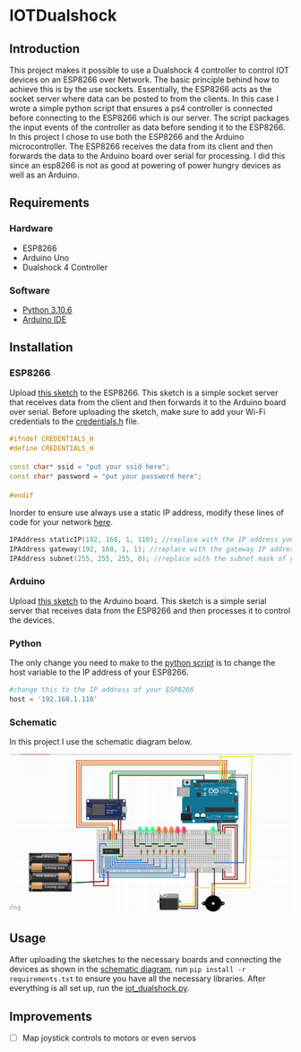 # IOTDualshock
## Introduction
This project makes it possible to use a Dualshock 4 controller to control IOT devices on an ESP8266 over Network.
The basic principle behind how to achieve this is by the use sockets. Essentially, the ESP8266 acts as the socket server where data can be posted to from the clients. In this case I wrote a simple python script that ensures a ps4 controller is connected before connecting to the ESP8266 which is our server.
The script packages the input events of the controller as data before sending it to the ESP8266.
In this project I chose to use both the ESP8266 and the Arduino microcontroller. The ESP8266 receives the data from its client and then forwards the data to the Arduino board over serial for processing. I did this since an esp8266 is not as good at powering of power hungry devices as well as an Arduino.

## Requirements
### Hardware
- ESP8266
- Arduino Uno
- Dualshock 4 Controller

### Software
- [Python 3.10.6](https://www.python.org/downloads/)
- [Arduino IDE](https://www.arduino.cc/en/software)

## Installation
### ESP8266
Upload [this sketch](IOT/Esp8266%20code/Esp8266%20code.ino) to the ESP8266. This sketch is a simple socket server that receives data from the client and then forwards it to the Arduino board over serial.
Before uploading the sketch, make sure to add your Wi-Fi credentials to the [credentials.h](IOT/Esp8266%20code/credentials.h) file.
```c++
#ifndef CREDENTIALS_H
#define CREDENTIALS_H

const char* ssid = "put your ssid here";
const char* password = "put your password here";

#endif
```
Inorder to ensure use always use a static IP address, modify these lines of code for your network [here](IOT/Esp8266%20code/Esp8266%20code.ino).
```c++
IPAddress staticIP(192, 168, 1, 110); //replace with the IP address you want to use
IPAddress gateway(192, 168, 1, 1); //replace with the gateway IP address of your network
IPAddress subnet(255, 255, 255, 0); //replace with the subnet mask of your network
```
### Arduino
Upload [this sketch](IOT/Arduino%20code/Arduino%20code.ino) to the Arduino board. This sketch is a simple serial server that receives data from the ESP8266 and then processes it to control the devices.

### Python
The only change you need to make to the [python script](iot_dualshock.py) is to change the host variable to the IP address of your ESP8266.
```python
#change this to the IP address of your ESP8266
host = '192.168.1.110'
```
### Schematic
In this project I use the schematic diagram below.

![SCHEMATICS...](screenshots/schematics.png?raw=true "Circuit diagram")

## Usage
After uploading the sketches to the necessary boards and connecting the devices as shown in the [schematic diagram](#schematic), run `pip install -r requirements.txt` to ensure you have all the necessary libraries.
After everything is all set up, run the [iot_dualshock.py](iot_dualshock.py).

## Improvements
- [ ] Map joystick controls to motors or even servos
